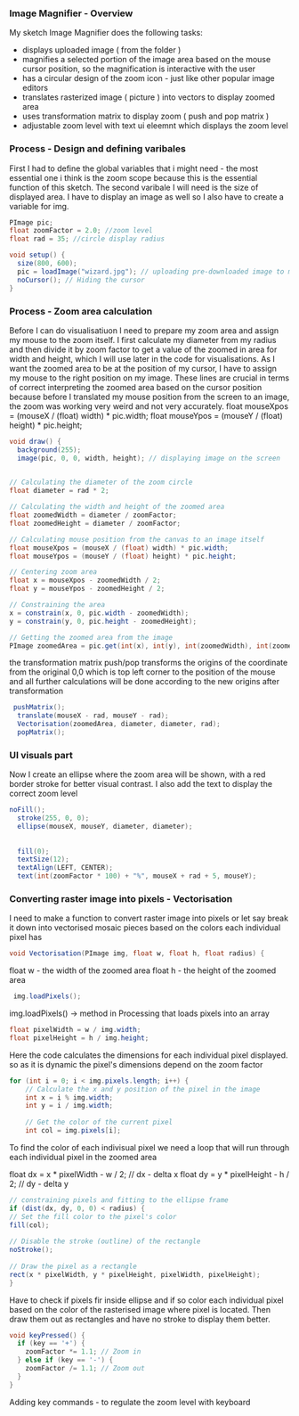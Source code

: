### Image Magnifier - Overview 

My sketch Image Magnifier does the following tasks:
- displays uploaded image ( from the folder )
- magnifies a selected portion of the image area based on the mouse cursor position, so the magnification is interactive with the user
- has a circular design of the zoom icon - just like other popular image editors
- translates rasterized image ( picture ) into vectors to display zoomed area
- uses transformation matrix to display zoom ( push and pop matrix ) 
- adjustable zoom level with text ui eleemnt which displays the zoom level

### Process - Design and defining varibales 
First I had to define the global variables that i might need - the most essential one i think is the zoom scope because this is the essential function of this sketch. The 
second varibale I will need is the size of displayed area. I have to display an image as well so I also have to create a variable for img. 

```java
PImage pic;
float zoomFactor = 2.0; //zoom level
float rad = 35; //circle display radius

void setup() {
  size(800, 600); 
  pic = loadImage("wizard.jpg"); // uploading pre-downloaded image to my setup
  noCursor(); // Hiding the cursor
}
```
### Process - Zoom area calculation 

Before I can do visualisatiuon I need to prepare my zoom area and assign my mouse to the zoom itself. I first calculate my diameter from my radius and then divide it by zoom factor to get 
a value of the zoomed in area for width and height, which I will use later in the code for visualisations. As I want the zoomed area to be at the position of my cursor, I have
to assign my mouse to the right position on my image. These lines are crucial in terms of correct interpreting the zoomed area based on the cursor position because before 
I translated my mouse position from the screen to an image, the zoom was working very weird and not very accurately. float mouseXpos = (mouseX / (float) width) * pic.width;
float mouseYpos = (mouseY / (float) height) * pic.height; 


```java
void draw() {
  background(255);
  image(pic, 0, 0, width, height); // displaying image on the screen
  

// Calculating the diameter of the zoom circle
float diameter = rad * 2;

// Calculating the width and height of the zoomed area 
float zoomedWidth = diameter / zoomFactor;
float zoomedHeight = diameter / zoomFactor;

// Calculating mouse position from the canvas to an image itself
float mouseXpos = (mouseX / (float) width) * pic.width;
float mouseYpos = (mouseY / (float) height) * pic.height;

// Centering zoom area
float x = mouseXpos - zoomedWidth / 2;
float y = mouseYpos - zoomedHeight / 2;

// Constraining the area
x = constrain(x, 0, pic.width - zoomedWidth);
y = constrain(y, 0, pic.height - zoomedHeight);

// Getting the zoomed area from the image
PImage zoomedArea = pic.get(int(x), int(y), int(zoomedWidth), int(zoomedHeight));
```

the transformation matrix push/pop transforms the origins of the coordinate from the original 0,0 which is top left corner to the position of the mouse and all further 
calculations will be done according to the new origins after transformation 

```java
 pushMatrix();
  translate(mouseX - rad, mouseY - rad); 
  Vectorisation(zoomedArea, diameter, diameter, rad); 
  popMatrix();
  ```
### UI visuals part

Now I create an ellipse where the zoom area will be shown, with a red border stroke for better visual contrast. I also add the text to display the correct zoom level

```java
noFill();
  stroke(255, 0, 0);
  ellipse(mouseX, mouseY, diameter, diameter);
  
 
  fill(0); 
  textSize(12); 
  textAlign(LEFT, CENTER);
  text(int(zoomFactor * 100) + "%", mouseX + rad + 5, mouseY); 
```

### Converting raster image into pixels - Vectorisation

I need to make a function to convert raster image into pixels or let say break it down into vectorised mosaic pieces based on the colors each individual pixel has 

```java
void Vectorisation(PImage img, float w, float h, float radius) {
```
float w - the width of the zoomed area 
float h - the height of the zoomed area

```java
 img.loadPixels();
```
img.loadPixels() -> method in Processing that loads pixels into an array 

```java
float pixelWidth = w / img.width;
float pixelHeight = h / img.height;
```
Here the code calculates the dimensions for each individual pixel displayed. so as it is dynamic the pixel's dimensions depend on the zoom factor 

```java
for (int i = 0; i < img.pixels.length; i++) {
    // Calculate the x and y position of the pixel in the image
    int x = i % img.width;
    int y = i / img.width;
    
    // Get the color of the current pixel
    int col = img.pixels[i];
```

To find the color of each indivisual pixel we need a loop that will run through each individual pixel in the zoomed area 

float dx = x * pixelWidth - w / 2; // dx - delta x
    float dy = y * pixelHeight - h / 2; // dy - delta y

```java
// constraining pixels and fitting to the ellipse frame
if (dist(dx, dy, 0, 0) < radius) {
// Set the fill color to the pixel's color
fill(col);
      
// Disable the stroke (outline) of the rectangle
noStroke();
      
// Draw the pixel as a rectangle
rect(x * pixelWidth, y * pixelHeight, pixelWidth, pixelHeight);
}
```
Have to check if pixels fir inside ellipse and if so color each individual pixel based on the color of the rasterised image where pixel is located. Then draw them out as 
rectangles and have no stroke to display them better. 

```java
void keyPressed() {
  if (key == '+') {
    zoomFactor *= 1.1; // Zoom in
  } else if (key == '-') {
    zoomFactor /= 1.1; // Zoom out
  }
}
```
Adding key commands - to regulate the zoom level with keyboard 


